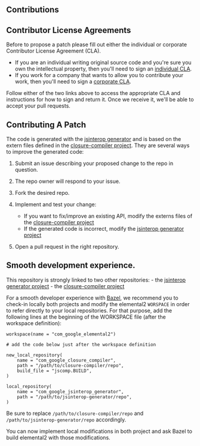 Contributions
--------------
## Contributor License Agreements

Before to propose a patch please fill out either the individual or corporate Contributor License Agreement (CLA).

  * If you are an individual writing original source code and you're sure you own the intellectual property, then you'll need to sign an [individual CLA](http://code.google.com/legal/individual-cla-v1.0.html).
  * If you work for a company that wants to allow you to contribute your work, then you'll need to sign a [corporate CLA](http://code.google.com/legal/corporate-cla-v1.0.html).

Follow either of the two links above to access the appropriate CLA and instructions for how to sign and return it. Once we receive it, we'll be able to accept your pull requests.

## Contributing A Patch

The code is generated with the [jsinterop generator](https://www.github.com/google/jsinterop-generator) and is based on the extern files defined in the [closure-compiler project](https://github.com/google/closure-compiler/tree/master/externs).
They are several ways to improve the generated code:

1. Submit an issue describing your proposed change to the repo in question.
1. The repo owner will respond to your issue.
1. Fork the desired repo.
1. Implement and test your change:
    - If you want to fix/improve an existing API, modify the externs files of the [closure-compiler project](https://github.com/google/closure-compiler/tree/master/externs)
    - If the generated code is incorrect, modify the [jsinterop generator project](https://www.github.com/google/jsinterop-generator)

1. Open a pull request in the right repository.

## Smooth development experience.

This repository is strongly linked to two other repositories:
    - the [jsinterop generator project](https://www.github.com/google/jsinterop-generator)
    - the [closure-compiler project](https://github.com/google/closure-compiler)

For a smooth developer experience with [Bazel](https://bazel.build/), we recommend you to check-in locally both projects and modify the elemental2 `WORSPACE` in order to refer directly to your local repositories.
For that purpose, add the following lines at the beginning of the WORKSPACE file (after the workspace definition):

    workspace(name = "com_google_elemental2")

    # add the code below just after the workspace definition

    new_local_repository(
        name = "com_google_closure_compiler",
        path = "/path/to/closure-compiler/repo",
        build_file = "jscomp.BUILD",
    )

    local_repository(
        name = "com_google_jsinterop_generator",
        path = "/path/to/jsinterop-generator/repo",
    )

Be sure to replace `/path/to/closure-compiler/repo` and `/path/to/jsinterop-generator/repo` accordingly.


You can now implement local modifications in both project and ask Bazel to build elemental2 with those modifications.
